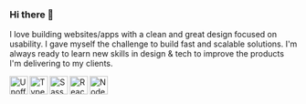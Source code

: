 ### Hi there 👋

I love building websites/apps with a clean and great design focused on usability. I gave myself the challenge to build fast and scalable solutions. I'm always ready to learn new skills in design & tech to improve the products I'm delivering to my clients.

<a title="Chris Williams, Public domain, via Wikimedia Commons" href="https://commons.wikimedia.org/wiki/File:Unofficial_JavaScript_logo_2.svg"><img align="left" height="32" alt="Unofficial JavaScript logo 2" src="https://upload.wikimedia.org/wikipedia/commons/9/99/Unofficial_JavaScript_logo_2.svg"></a>
<a title="Microsoft, CC BY 4.0 &lt;https://creativecommons.org/licenses/by/4.0&gt;, via Wikimedia Commons" href="https://commons.wikimedia.org/wiki/File:Typescript_logo_2020.svg"><img align="left" height="32" alt="Typescript logo 2020" src="https://upload.wikimedia.org/wikipedia/commons/4/4c/Typescript_logo_2020.svg"></a>
<a title="http://sass-lang.com/, Public domain, via Wikimedia Commons" href="https://commons.wikimedia.org/wiki/File:Sass_Logo_Color.svg"><img align="left" height="32" alt="Sass Logo Color" src="https://upload.wikimedia.org/wikipedia/commons/9/96/Sass_Logo_Color.svg"></a>
<a title="ReactJS, CC BY-SA 4.0 &lt;https://creativecommons.org/licenses/by-sa/4.0&gt;, via Wikimedia Commons" href="https://commons.wikimedia.org/wiki/File:React.svg"><img align="left" height="32" alt="React" src="https://upload.wikimedia.org/wikipedia/commons/4/47/React.svg"></a>
<a title="node.js authors, Public domain, via Wikimedia Commons" href="https://commons.wikimedia.org/wiki/File:Node.js_logo.svg"><img align="left" height="32" alt="Node.js logo" src="https://upload.wikimedia.org/wikipedia/commons/d/d9/Node.js_logo.svg"></a>

<!--
**marvinbernd/marvinbernd** is a ✨ _special_ ✨ repository because its `README.md` (this file) appears on your GitHub profile.

Here are some ideas to get you started:

- 🔭 I’m currently working on ...
- 🌱 I’m currently learning ...
- 👯 I’m looking to collaborate on ...
- 🤔 I’m looking for help with ...
- 💬 Ask me about ...
- 📫 How to reach me: ...
- 😄 Pronouns: ...
- ⚡ Fun fact: ...
-->
